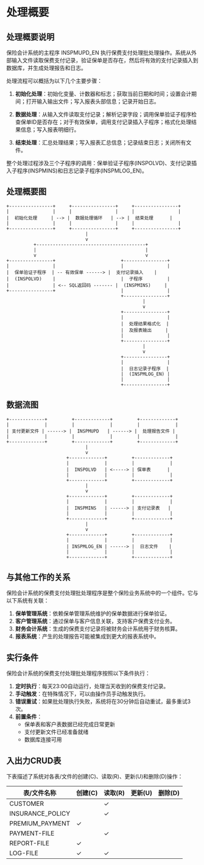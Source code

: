 # 处理概要

## 处理概要说明

保险会计系统的主程序 INSPMUPD_EN 执行保费支付处理批处理操作。系统从外部输入文件读取保费支付记录，验证保单是否存在，然后将有效的支付记录插入到数据库，并生成处理报告和日志。

处理流程可以概括为以下几个主要步骤：

1. **初始化处理**：初始化变量、计数器和标志；获取当前日期和时间；设置会计期间；打开输入输出文件；写入报表头部信息；记录开始日志。

2. **数据处理**：从输入文件读取支付记录；解析记录字段；调用保单验证子程序检查保单ID是否存在；对于有效保单，调用支付记录插入子程序；格式化处理结果信息；写入报表明细行。

3. **结束处理**：汇总处理结果；写入报表汇总信息；记录结束日志；关闭所有文件。

整个处理过程涉及三个子程序的调用：保单验证子程序(INSPOLVD)、支付记录插入子程序(INSPMINS)和日志记录子程序(INSPMLOG_EN)。

## 处理概要图

```
+----------------+     +----------------+     +----------------+
|                |     |                |     |                |
|  初始化处理     | --> |  数据处理循环   | --> |  结束处理      |
|                |     |                |     |                |
+----------------+     +----------------+     +----------------+
                             |
                             v
          +----------------------------------------+
          |                                        |
          v                                        v
+----------------+                        +----------------+
|                |                        |                |
|  保单验证子程序  | -- 有效保单 ------> |  支付记录插入    |
|  (INSPOLVD)    |                        |  子程序         |
|                | <-- SQL返回码 ------- |  (INSPMINS)     |
+----------------+                        |                |
                                          +----------------+
                                                  |
                                                  v
                                          +----------------+
                                          |                |
                                          |  处理结果格式化  |
                                          |  及报表输出     |
                                          |                |
                                          +----------------+
                                                  |
                                                  v
                                          +----------------+
                                          |                |
                                          |  日志记录子程序  |
                                          |  (INSPMLOG_EN) |
                                          |                |
                                          +----------------+
```

## 数据流图

```
+-------------+         +-------------+         +-------------+
|             |         |             |         |             |
| 支付更新文件 | ------> |  INSPMUPD   | ------> |  处理报告文件 |
|             |         |             |         |             |
+-------------+         +-------------+         +-------------+
                             |
                             v
                      +-------------+         +-------------+
                      |             |         |             |
                      |  INSPOLVD   | <-----> | 保单表      |
                      |             |         |             |
                      +-------------+         +-------------+
                             |
                             v
                      +-------------+         +-------------+
                      |             |         |             |
                      |  INSPMINS   | ------> | 支付记录表   |
                      |             |         |             |
                      +-------------+         +-------------+
                             |
                             v
                      +-------------+         +-------------+
                      |             |         |             |
                      | INSPMLOG_EN | ------> |  日志文件    |
                      |             |         |             |
                      +-------------+         +-------------+
```

## 与其他工作的关系

保险会计系统的保费支付处理批处理程序是整个保险业务系统中的一个组件。它与以下系统有关联：

1. **保单管理系统**：依赖保单管理系统维护的保单数据进行保单验证。
2. **客户管理系统**：通过保单与客户信息关联，支持客户保费支付业务。
3. **财务会计系统**：生成的保费支付记录将被财务会计系统用于财务核算。
4. **报表系统**：产生的处理报告可能被集成到更大的报表系统中。

## 实行条件

保险会计系统的保费支付处理批处理程序按照以下条件执行：

1. **定时执行**：每天23:00自动运行，处理当天收到的保费支付记录。
2. **手动触发**：在特殊情况下，可以由操作员手动触发执行。
3. **错误重试**：如果批处理执行失败，系统将在30分钟后自动重试，最多重试3次。
4. **前置条件**：
   - 保单表和客户表数据已经完成日常更新
   - 支付更新文件已经准备就绪
   - 数据库连接可用

## 入出力CRUD表

下表描述了系统对各表/文件的创建(C)、读取(R)、更新(U)和删除(D)操作：

| 表/文件名称 | 创建(C) | 读取(R) | 更新(U) | 删除(D) |
|------------|--------|--------|--------|--------|
| CUSTOMER | | ✓ | | |
| INSURANCE_POLICY | | ✓ | | |
| PREMIUM_PAYMENT | ✓ | | | |
| PAYMENT-FILE | | ✓ | | |
| REPORT-FILE | ✓ | | | |
| LOG-FILE | ✓ | ✓ | | | 